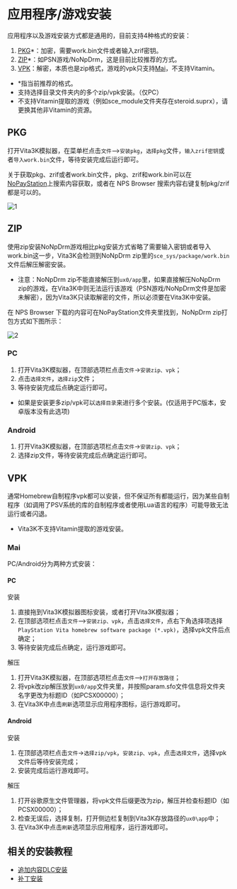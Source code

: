 # 应用程序/游戏安装
应用程序以及游戏安装方式都是通用的，目前支持4种格式的安装：
1. [PKG](http://croden1999.github.io/Vita3K-quick-guide/README_APP#pkg)*：加密，需要work.bin文件或者输入zrif密钥。
2. [ZIP](http://croden1999.github.io/Vita3K-quick-guide/README_APP#zip)*：如PSN游戏/NoNpDrm，这是目前比较推荐的方式。
3. [VPK](http://croden1999.github.io/Vita3K-quick-guide/README_APP#vpk)：解密，本质也是zip格式，游戏的vpk只支持[Mai](http://croden1999.github.io/Vita3K-quick-guide/README_APP#mai)，不支持Vitamin。

- *指当前推荐的格式。
- 支持选择目录文件夹内的多个zip/vpk安装。（仅PC）
- 不支持Vitamin提取的游戏（例如sce_module文件夹存在steroid.suprx），请更换其他非Vitamin的资源。

## PKG

打开Vita3K模拟器，在菜单栏点击`文件`—>`安装pkg`，`选择pkg`文件，`输入zrif密钥`或者`导入work.bin`文件，等待安装完成后运行即可。

关于获取pkg、zrif或者work.bin文件，pkg、zrif和work.bin可以在[NoPayStation](https://nopaystation.com)上搜索内容获取，或者在 NPS Browser 搜索内容右键复制pkg/zrif都是可以的。

![1](https://user-images.githubusercontent.com/61804715/131707016-03ff7df3-4891-4bec-8398-3311c88398f7.png)

## ZIP
使用zip安装NoNpDrm游戏相比pkg安装方式省略了需要输入密钥或者导入work.bin这一步，Vita3K会检测到NoNpDrm zip里的`sce_sys/package/work.bin`文件后解压解密安装。
- 注意：NoNpDrm zip不能直接解压到`ux0/app`里，如果直接解压NoNpDrm zip的游戏，在Vita3K中则无法运行该游戏（PSN游戏/NoNpDrm文件是加密未解密），因为Vita3K只读取解密的文件，所以必须要在Vita3K中安装。

在 NPS Browser 下载的内容可在NoPayStation文件夹里找到，NoNpDrm zip打包方式如下图所示：

![2](https://user-images.githubusercontent.com/61804715/188533955-393d4953-5da9-4956-a49a-35a42eec4bbd.png)

### PC
1. 打开Vita3K模拟器，在顶部选项栏点击`文件`->`安装zip、vpk`；
2. 点击`选择文件`，`选择zip`文件；
3. 等待安装完成后点确定运行即可。

- 如果是安装更多zip/vpk可以`选择目录`来进行多个安装。(仅适用于PC版本，安卓版本没有此选项)

### Android
1. 打开Vita3K模拟器，在顶部选项栏点击`文件`->`安装zip、vpk`；
2. 选择zip文件，等待安装完成后点确定运行即可。

## VPK
通常Homebrew自制程序vpk都可以安装，但不保证所有都能运行，因为某些自制程序（如调用了PSV系统的库的自制程序或者使用Lua语言的程序）可能导致无法运行或者闪退。

- Vita3K不支持Vitamin提取的游戏安装。

### Mai
PC/Android分为两种方式安装：
#### PC
安装
1. 直接拖到Vita3K模拟器图标安装，或者打开Vita3K模拟器；
2. 在顶部选项栏点击`文件`—>`安装zip、vpk`，点击`选择文件`，点右下角选择项选择`PlayStation Vita homebrew software package (*.vpk)`，选择vpk文件后点确定；
3. 等待安装完成后点确定，运行游戏即可。

解压
1. 打开Vita3K模拟器，在顶部选项栏点击`文件`—>`打开存放路径`；
2. 将vpk改zip解压放到`ux0/app`文件夹里，并按照param.sfo文件信息将文件夹名字更改为标题ID（如PCSX00000）；
3. 在Vita3K中点击`刷新`选项显示应用程序图标，运行游戏即可。

#### Android
安装
1. 在顶部选项栏点击`文件`->`选择zip/vpk`，`安装zip、vpk`，点击`选择文件`，选择vpk文件后等待安装完成；
2. 安装完成后运行游戏即可。

解压
1. 打开谷歌原生文件管理器，将vpk文件后缀更改为zip，解压并检查标题ID（如PCSX00000）；
2. 检查无误后，选择复制，打开侧边栏复制到Vita3K存放路径的`ux0\app`中；
3. 在Vita3K中点击`刷新`选项显示应用程序，运行游戏即可。

## 相关的安装教程
- [追加内容DLC安装](http://croden1999.github.io/Vita3K-quick-guide/README_ADDCONT)
- [补丁安装](http://croden1999.github.io/Vita3K-quick-guide/README_PATCH)
